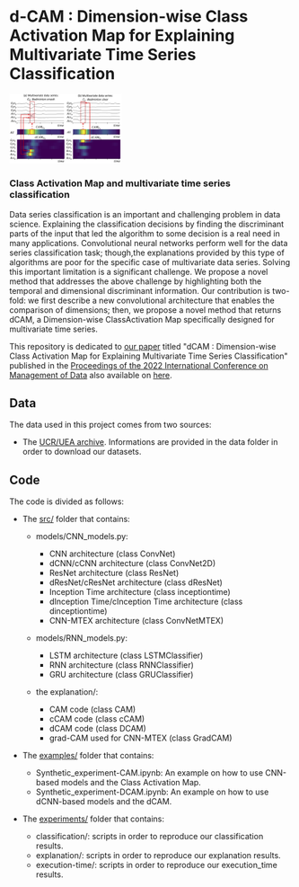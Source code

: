 # d-CAM : Dimension-wise Class Activation Map for Explaining Multivariate Time Series Classification #

<img src="ressources/intro_figure.png" alt="drawing" width="200"/>

### Class Activation Map and multivariate time series classification ###

Data series classification is an important and challenging problem in data science. Explaining the classification decisions by finding the discriminant parts of the input that led the algorithm to some decision is a real need in many applications. Convolutional neural networks perform well for the data series classification task; though,the explanations provided by this type of algorithms are poor for the specific case of multivariate data series. Solving this important limitation is a significant challenge. We propose a novel method that addresses the above challenge by highlighting both the temporal and dimensional discriminant information. Our contribution is two-fold: we first describe a new convolutional architecture that enables the comparison of dimensions; then, we propose a novel method that returns dCAM, a Dimension-wise ClassActivation Map specifically designed for multivariate time series. 

This repository is dedicated to [our paper](https://dl.acm.org/doi/abs/10.1145/3514221.3526183) titled "dCAM : Dimension-wise Class Activation Map for Explaining Multivariate Time Series Classification" published in the [Proceedings of the 2022 International Conference on Management of Data](https://dl.acm.org/doi/proceedings/10.1145/3514221) also available on [here](https://www.researchgate.net/publication/361416963_dCAM_Dimension-wise_Class_Activation_Map_for_Explaining_Multivariate_Data_Series_Classification).

## Data 
The data used in this project comes from two sources: 
- The [UCR/UEA archive](http://timeseriesclassification.com/TSC.zip). Informations are provided in the data folder in order to download our datasets.

## Code 
The code is divided as follows: 
- The [src/](https://github.com/boniolp/dCAM/tree/main/src) folder that contains:
  - models/CNN_models.py:
    - CNN architecture (class ConvNet)
    - dCNN/cCNN architecture (class ConvNet2D)
    - ResNet architecture (class ResNet)
    - dResNet/cResNet architecture (class dResNet)
    - Inception Time architecture (class inceptiontime)
    - dInception Time/cInception Time architecture (class dinceptiontime)
    - CNN-MTEX architecture (class ConvNetMTEX)
  - models/RNN_models.py:
    - LSTM architecture (class LSTMClassifier)
    - RNN architecture (class RNNClassifier)
    - GRU architecture (class GRUClassifier)

  - the explanation/:
    - CAM code (class CAM)
    - cCAM code (class cCAM)
    - dCAM code (class DCAM)
    - grad-CAM used for CNN-MTEX (class GradCAM)

- The [examples/](https://github.com/boniolp/dCAM/tree/main/examples) folder that contains:
  - Synthetic_experiment-CAM.ipynb: An example on how to use CNN-based models and the Class Activation Map.
  - Synthetic_experiment-DCAM.ipynb: An example on how to use dCNN-based models and the dCAM.

- The [experiments/](https://github.com/boniolp/dCAM/tree/main/experiments) folder that contains:
  - classification/: scripts in order to reproduce our classification results.
  - explanation/: scripts in order to reproduce our explanation results.
  - execution-time/: scripts in order to reproduce our execution_time results.


